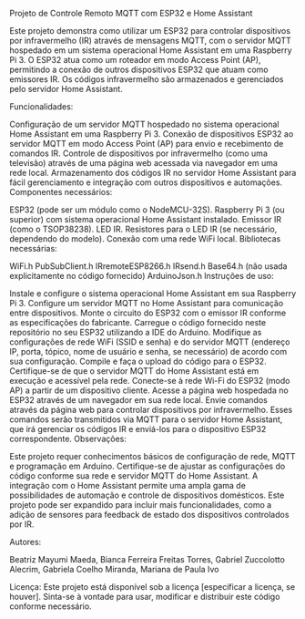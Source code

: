 Projeto de Controle Remoto MQTT com ESP32 e Home Assistant

Este projeto demonstra como utilizar um ESP32 para controlar dispositivos por infravermelho (IR) através de mensagens MQTT, com o servidor MQTT hospedado em um sistema operacional Home Assistant em uma Raspberry Pi 3. O ESP32 atua como um roteador em modo Access Point (AP), permitindo a conexão de outros dispositivos ESP32 que atuam como emissores IR. Os códigos infravermelho são armazenados e gerenciados pelo servidor Home Assistant.

Funcionalidades:

Configuração de um servidor MQTT hospedado no sistema operacional Home Assistant em uma Raspberry Pi 3.
Conexão de dispositivos ESP32 ao servidor MQTT em modo Access Point (AP) para envio e recebimento de comandos IR.
Controle de dispositivos por infravermelho (como uma televisão) através de uma página web acessada via navegador em uma rede local.
Armazenamento dos códigos IR no servidor Home Assistant para fácil gerenciamento e integração com outros dispositivos e automações.
Componentes necessários:

ESP32 (pode ser um módulo como o NodeMCU-32S).
Raspberry Pi 3 (ou superior) com sistema operacional Home Assistant instalado.
Emissor IR (como o TSOP38238).
LED IR.
Resistores para o LED IR (se necessário, dependendo do modelo).
Conexão com uma rede WiFi local.
Bibliotecas necessárias:

WiFi.h
PubSubClient.h
IRremoteESP8266.h
IRsend.h
Base64.h (não usada explicitamente no código fornecido)
ArduinoJson.h
Instruções de uso:

Instale e configure o sistema operacional Home Assistant em sua Raspberry Pi 3.
Configure um servidor MQTT no Home Assistant para comunicação entre dispositivos.
Monte o circuito do ESP32 com o emissor IR conforme as especificações do fabricante.
Carregue o código fornecido neste repositório no seu ESP32 utilizando a IDE do Arduino.
Modifique as configurações de rede WiFi (SSID e senha) e do servidor MQTT (endereço IP, porta, tópico, nome de usuário e senha, se necessário) de acordo com sua configuração.
Compile e faça o upload do código para o ESP32.
Certifique-se de que o servidor MQTT do Home Assistant está em execução e acessível pela rede.
Conecte-se à rede Wi-Fi do ESP32 (modo AP) a partir de um dispositivo cliente.
Acesse a página web hospedada no ESP32 através de um navegador em sua rede local.
Envie comandos através da página web para controlar dispositivos por infravermelho. Esses comandos serão transmitidos via MQTT para o servidor Home Assistant, que irá gerenciar os códigos IR e enviá-los para o dispositivo ESP32 correspondente.
Observações:

Este projeto requer conhecimentos básicos de configuração de rede, MQTT e programação em Arduino.
Certifique-se de ajustar as configurações do código conforme sua rede e servidor MQTT do Home Assistant.
A integração com o Home Assistant permite uma ampla gama de possibilidades de automação e controle de dispositivos domésticos.
Este projeto pode ser expandido para incluir mais funcionalidades, como a adição de sensores para feedback de estado dos dispositivos controlados por IR.


Autores:

Beatriz Mayumi Maeda, Bianca Ferreira Freitas Torres, Gabriel Zuccolotto Alecrim, Gabriela Coelho Miranda, Mariana de Paula Ivo 


Licença:
Este projeto está disponível sob a licença [especificar a licença, se houver]. Sinta-se à vontade para usar, modificar e distribuir este código conforme necessário.


